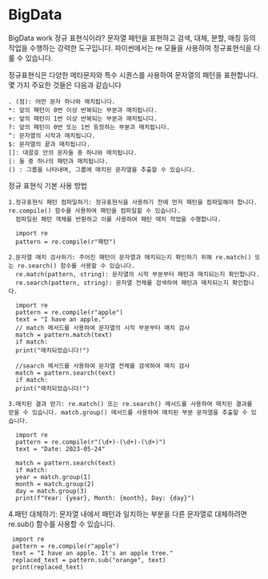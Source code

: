 # BigData
BigData work
정규 표현식이라?
문자열 패턴을 표현하고 검색, 대체, 분할, 매칭 등의 작업을 수행하는 강력한 도구입니다. 파이썬에서는 re 모듈을 사용하여 정규표현식을 다룰 수 있습니다.

정규표현식은 다양한 메타문자와 특수 시퀀스를 사용하여 문자열의 패턴을 표현합니다. 몇 가지 주요한 것들은 다음과 같습니다

    . (점): 어떤 문자 하나와 매치됩니다.
    *: 앞의 패턴이 0번 이상 반복되는 부분과 매치됩니다.
    +: 앞의 패턴이 1번 이상 반복되는 부분과 매치됩니다.
    ?: 앞의 패턴이 0번 또는 1번 등장하는 부분과 매치됩니다.
    ^: 문자열의 시작과 매치됩니다.
    $: 문자열의 끝과 매치됩니다.
    []: 대괄호 안의 문자들 중 하나와 매치됩니다.
    |: 둘 중 하나의 패턴과 매치됩니다.
    () : 그룹을 나타내며, 그룹에 매치된 문자열을 추출할 수 있습니다.
   
정규 표현식 기본 사용 방법

    1.정규표현식 패턴 컴파일하기: 정규표현식을 사용하기 전에 먼저 패턴을 컴파일해야 합니다. re.compile() 함수를 사용하여 패턴을 컴파일할 수 있습니다.
      컴파일된 패턴 객체를 반환하고 이를 사용하여 패턴 매치 작업을 수행합니다.
      
      import re
      pattern = re.compile(r"패턴")
      
    2.문자열 매치 검사하기: 주어진 패턴이 문자열과 매치되는지 확인하기 위해 re.match() 또는 re.search() 함수를 사용할 수 있습니다.
      re.match(pattern, string): 문자열의 시작 부분부터 패턴과 매치되는지 확인합니다.
      re.search(pattern, string): 문자열 전체를 검색하여 패턴과 매치되는지 확인합니다.
      
      import re
      pattern = re.compile(r"apple")
      text = "I have an apple."
      // match 메서드를 사용하여 문자열의 시작 부분부터 매치 검사
      match = pattern.match(text)
      if match:
      print("매치되었습니다!")

      //search 메서드를 사용하여 문자열 전체를 검색하여 매치 검사
      match = pattern.search(text)
      if match:
      print("매치되었습니다!")
      
    3.매치된 결과 얻기: re.match() 또는 re.search() 메서드를 사용하여 매치된 결과를 얻을 수 있습니다. match.group() 메서드를 사용하여 매치된 부분 문자열을 추출할 수 있습니다.
   
      import re
      pattern = re.compile(r"(\d+)-(\d+)-(\d+)")
      text = "Date: 2023-05-24"

      match = pattern.search(text)
      if match:
      year = match.group(1)
      month = match.group(2)
      day = match.group(3)
      print(f"Year: {year}, Month: {month}, Day: {day}")
      
   4.패턴 대체하기: 문자열 내에서 패턴과 일치하는 부분을 다른 문자열로 대체하려면 re.sub() 함수를 사용할 수 있습니다.
     
     import re
     pattern = re.compile(r"apple")
     text = "I have an apple. It's an apple tree."
     replaced_text = pattern.sub("orange", text)
     print(replaced_text)
     
      
    
    

